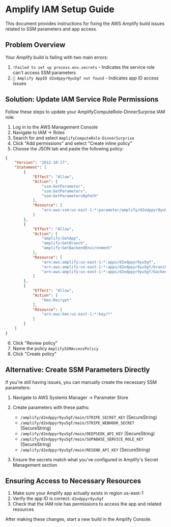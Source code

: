 # Amplify IAM Setup Guide

This document provides instructions for fixing the AWS Amplify build issues related to SSM parameters and app access.

## Problem Overview

Your Amplify build is failing with two main errors:
1. `!Failed to set up process.env.secrets` - Indicates the service role can't access SSM parameters
2. `🛑 Amplify AppID d2odppyr9yu5gf not found` - Indicates app ID access issues

## Solution: Update IAM Service Role Permissions

Follow these steps to update your AmplifyComputeRole-DinnerSurprise IAM role:

1. Log in to the AWS Management Console
2. Navigate to IAM → Roles
3. Search for and select `AmplifyComputeRole-DinnerSurprise`
4. Click "Add permissions" and select "Create inline policy"
5. Choose the JSON tab and paste the following policy:

```json
{
    "Version": "2012-10-17",
    "Statement": [
        {
            "Effect": "Allow",
            "Action": [
                "ssm:GetParameter",
                "ssm:GetParameters",
                "ssm:GetParametersByPath"
            ],
            "Resource": [
                "arn:aws:ssm:us-east-1:*:parameter/amplify/d2odppyr9yu5gf/*"
            ]
        },
        {
            "Effect": "Allow",
            "Action": [
                "amplify:GetApp",
                "amplify:GetBranch",
                "amplify:GetBackendEnvironment"
            ],
            "Resource": [
                "arn:aws:amplify:us-east-1:*:apps/d2odppyr9yu5gf",
                "arn:aws:amplify:us-east-1:*:apps/d2odppyr9yu5gf/branches/*",
                "arn:aws:amplify:us-east-1:*:apps/d2odppyr9yu5gf/backendenvironments/*"
            ]
        },
        {
            "Effect": "Allow",
            "Action": [
                "kms:Decrypt"
            ],
            "Resource": [
                "arn:aws:kms:us-east-1:*:key/*"
            ]
        }
    ]
}
```

6. Click "Review policy"
7. Name the policy `AmplifySSMAccessPolicy`
8. Click "Create policy"

## Alternative: Create SSM Parameters Directly

If you're still having issues, you can manually create the necessary SSM parameters:

1. Navigate to AWS Systems Manager → Parameter Store
2. Create parameters with these paths:
   - `/amplify/d2odppyr9yu5gf/main/STRIPE_SECRET_KEY` (SecureString)
   - `/amplify/d2odppyr9yu5gf/main/STRIPE_WEBHOOK_SECRET` (SecureString)
   - `/amplify/d2odppyr9yu5gf/main/DEEPSEEK_API_KEY` (SecureString)
   - `/amplify/d2odppyr9yu5gf/main/SUPABASE_SERVICE_ROLE_KEY` (SecureString)
   - `/amplify/d2odppyr9yu5gf/main/RESEND_API_KEY` (SecureString)

3. Ensure the secrets match what you've configured in Amplify's Secret Management section

## Ensuring Access to Necessary Resources

1. Make sure your Amplify app actually exists in region us-east-1
2. Verify the app ID is correct: `d2odppyr9yu5gf`
3. Check that the IAM role has permissions to access the app and related resources

After making these changes, start a new build in the Amplify Console. 